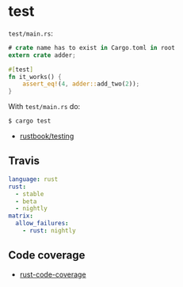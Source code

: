 # test

`test/main.rs`:
```rust
# crate name has to exist in Cargo.toml in root
extern crate adder;

#[test]
fn it_works() {
    assert_eq!(4, adder::add_two(2));
}
```

With `test/main.rs` do:
```sh
$ cargo test
```
- [rustbook/testing](https://doc.rust-lang.org/book/testing.html)

## Travis
```yaml
language: rust
rust:
  - stable
  - beta
  - nightly
matrix:
  allow_failures:
    - rust: nightly
```

## Code coverage
- [rust-code-coverage](http://sunjay.ca/2016/07/25/rust-code-coverage)
